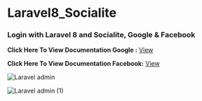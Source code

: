 # Laravel8_Socialite

### Login with Laravel 8 and Socialite, Google & Facebook

**Click Here To View Documentation Google :** 
[View](https://www.soengsouy.com/2020/12/login-with-laravel-8-and-socialite_76.html
)


**Click Here To View Documentation Facebook:** 
[View](https://www.soengsouy.com/2020/12/login-with-laravel-8-and-socialite_16.html)

![Laravel admin](https://user-images.githubusercontent.com/35005761/121342072-f8350b00-c929-11eb-9846-93c984500c47.jpg)

![Laravel admin (1)](https://user-images.githubusercontent.com/35005761/121342086-fbc89200-c929-11eb-87d3-f67c801f62d4.jpg)
